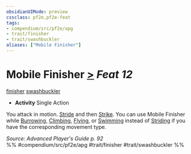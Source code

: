 ```yaml
---
obsidianUIMode: preview
cssclass: pf2e,pf2e-feat
tags:
- compendium/src/pf2e/apg
- trait/finisher
- trait/swashbuckler
aliases: ["Mobile Finisher"]
---
```

# Mobile Finisher  [>](/rules/core-rulebook/chapter-9-playing-the-game.md#Actions "Single Action") *Feat 12*  
[finisher](/rules/traits/finisher-apg.md)  [swashbuckler](/rules/traits/swashbuckler-apg.md)  

- **Activity** Single Action

You attack in motion. [Stride](/rules/actions/stride.md) and then [Strike](/rules/actions/strike.md). You can use Mobile Finisher while [Burrowing](/rules/actions/burrow.md), [Climbing](/rules/actions/climb.md), [Flying](/rules/actions/fly.md), or [Swimming](/rules/actions/swim.md) instead of [Striding](/rules/actions/stride.md) if you have the corresponding movement type.

*Source: Advanced Player's Guide p. 92*  
%% #compendium/src/pf2e/apg #trait/finisher #trait/swashbuckler %%